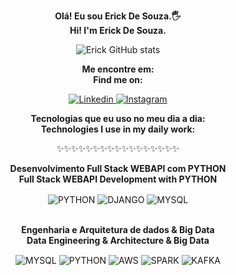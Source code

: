 <div align="center">
  <p><b>Olá! Eu sou Erick De Souza.🖐️</b><br>  
  <b>Hi! I'm Erick De Souza.</b><br></p>

  <img src="https://github-readme-stats.vercel.app/api?username=ErickDeSouza567&show_icons=true&theme=tokyonight" alt="Erick GitHub stats" />

  <p><b>Me encontre em:</b><br>  
  <b>Find me on:</b></p>

  <a href="https://www.linkedin.com/in/erick-de-souza-245b09191/">
    <img src="https://img.shields.io/badge/LinkedIn-0077B5?style=for-the-badge&logo=linkedin&logoColor=white" alt="Linkedin" />
  </a>
  <a href="https://www.instagram.com/erick_x22/">
    <img src="https://img.shields.io/badge/Instagram-E4405F?style=for-the-badge&logo=instagram&logoColor=white" alt="Instagram" />
  </a>

  <p><b>Tecnologias que eu uso no meu dia a dia:</b><br>  
  <b>Technologies I use in my daily work:</b></p>

  <p>✨✨✨✨✨✨✨✨✨✨✨✨✨✨✨✨✨</p>

  <p><b>Desenvolvimento Full Stack WEBAPI com PYTHON</b><br>  
  <b>Full Stack WEBAPI Development with PYTHON </b></p>
  <div style="display: inline_block;">
    <img align="center" alt="PYTHON" src="https://img.shields.io/badge/Python-3776AB?style=for-the-badge&logo=python&logoColor=white" />
    <img align="center" alt="DJANGO" src="https://img.shields.io/badge/Django-092E20?style=for-the-badge&logo=django&logoColor=white" />
    <img align="center" alt="MYSQL" src="https://img.shields.io/badge/MySQL-00000F?style=for-the-badge&logo=mysql&logoColor=white" />
  </div><br/>

  <p><b>Engenharia e Arquitetura de dados & Big Data</b><br>  
  <b>Data Engineering & Architecture & Big Data </b></p>
  <div style="display: inline_block;">
    <img align="center" alt="MYSQL" src="https://img.shields.io/badge/MySQL-00000F?style=for-the-badge&logo=mysql&logoColor=white" />
    <img align="center" alt="PYTHON" src="https://img.shields.io/badge/Python-3776AB?style=for-the-badge&logo=python&logoColor=white" />
    <img align="center" alt="AWS" src="https://img.shields.io/badge/Amazon_AWS-FF9900?style=for-the-badge&logo=amazonaws&logoColor=white" />
    <img align="center" alt="SPARK" src="https://img.shields.io/badge/Apache%20Spark-FDEE21?style=flat-square&logo=apachespark&logoColor=black" />
    <img align="center" alt="KAFKA" src="https://img.shields.io/badge/Apache%20Kafka-231F20?style=for-the-badge&logo=apachekafka&logoColor=white" />
  </div><br/>
</div>
